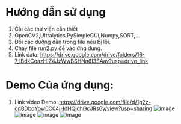 # Hướng dẫn sử dụng
1. Cài các thư viện cần thiết
2. OpenCV2,Ultralytics,PySimpleGUI,Numpy,SORT,...
3. Đổi các đường dẫn trong file nếu bị lỗi.
4. Chạy file run2.py để vào ứng dụng.
5. Link data: https://drive.google.com/drive/folders/16-7_lBdkCoazHIZ4JzWwBSHNn6I3SAav?usp=drive_link
# Demo Của ứng dụng:
1. Link video Demo: https://drive.google.com/file/d/1g2z-onBDbqYow0C04jHdHQjqhGcJRs6y/view?usp=sharing
![image](https://github.com/user-attachments/assets/35e14f23-ce82-4967-8b0f-4e62140b7768)
![image](https://github.com/user-attachments/assets/a418975f-5917-4be0-bd56-98f1c3fbd79c)
![image](https://github.com/user-attachments/assets/7bd856a1-b4d7-4d12-b4f0-75785f044dc2)
![image](https://github.com/user-attachments/assets/8c5e4bdf-9d0d-4404-8003-db68456a7d54)

